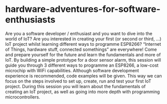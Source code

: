 # hardware-adventures-for-software-enthusiasts
Are you a software developer / enthusiast and you want to dive into the world of IoT? Are you interested in creating your first (or second or third, …) IoT project whilst learning different ways to programme ESP8266? “Internet of Things, hardware stuff, connected somethings” are everywhere! Come and prepare yourself for the future and learn the fundamentals and more of IoT.    By building a simple prototype for a door sensor alarm, this session will guide you through 3 different ways to programme an ESP8266, a low-cost microchip with WiFi capabilities. Although software development experience is recommended, code examples will be given. This way we can focus on the steps involved to set up, create, run and test your first IoT project.  During this session you will learn about the fundamentals of creating an IoT project, as well as going into more depth with programming microcontrollers. 
